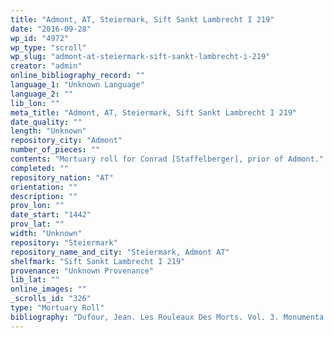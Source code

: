 ```yaml
---
title: "Admont, AT, Steiermark, Sift Sankt Lambrecht I 219"
date: "2016-09-28"
wp_id: "4972"
wp_type: "scroll"
wp_slug: "admont-at-steiermark-sift-sankt-lambrecht-i-219"
creator: "admin"
online_bibliography_record: ""
language_1: "Unknown Language"
language_2: ""
lib_lon: ""
meta_title: "Admont, AT, Steiermark, Sift Sankt Lambrecht I 219"
date_quality: ""
length: "Unknown"
repository_city: "Admont"
number_of_pieces: ""
contents: "Mortuary roll for Conrad [Staffelberger], prior of Admont."
completed: ""
repository_nation: "AT"
orientation: ""
description: ""
prov_lon: ""
date_start: "1442"
prov_lat: ""
width: "Unknown"
repository: "Steiermark"
repository_name_and_city: "Steiermark, Admont AT"
shelfmark: "Sift Sankt Lambrecht I 219"
provenance: "Unknown Provenance"
lib_lat: ""
online_images: ""
_scrolls_id: "326"
type: "Mortuary Roll"
bibliography: "Dufour, Jean. Les Rouleaux Des Morts. Vol. 3. Monumenta Palaeographica Medii Aevi. Series Gallica. Turnhout: Brepols, 2009, no. 336."
---
```



